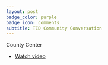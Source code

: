 ```yaml
---
layout: post
badge_color: purple
badge_icon: comments
subtitle: TED Community Conversation
---
```


County Center

* [Watch video](http://65.49.32.144/Hillsborough/77e71539-08b8-4532-89a2-cdae2391b278/Transportation_for_Economic_Dev_PF_08_06_2013/presentation_file/mgpresenter.html?Stream=low)
